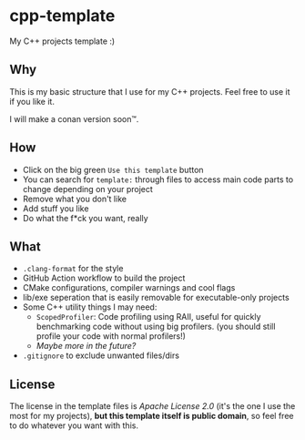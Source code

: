 # cpp-template
My C++ projects template :)

## Why

This is my basic structure that I use for my C++ projects. Feel free to use it if you like it.

I will make a conan version soon™.

## How

* Click on the big green `Use this template` button
* You can search for `template:` through files to access main code parts to change depending on your project
* Remove what you don't like
* Add stuff you like
* Do what the f\*ck you want, really

## What

* `.clang-format` for the style
* GitHub Action workflow to build the project
* CMake configurations, compiler warnings and cool flags
* lib/exe seperation that is easily removable for executable-only projects
* Some C++ utility things I may need:
  * `ScopedProfiler`: Code profiling using RAII, useful for quickly benchmarking code without using big profilers. (you should still profile your code with normal profilers!)
  * *Maybe more in the future?*
* `.gitignore` to exclude unwanted files/dirs

## License

The license in the template files is *Apache License 2.0* (it's the one I use the most for my projects), **but this template itself is public domain**, so feel free to do whatever you want with this.
